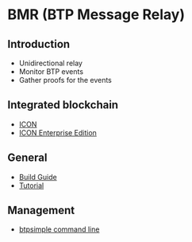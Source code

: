 # BMR (BTP Message Relay)

## Introduction

* Unidirectional relay
* Monitor BTP events  
* Gather proofs for the events

## Integrated blockchain
* [ICON](icon.md)
* [ICON Enterprise Edition](iconee.md)

## General
* [Build Guide](build.md)
* [Tutorial](tutorial.md)

## Management
* [btpsimple command line](btpsimple_cli.md)